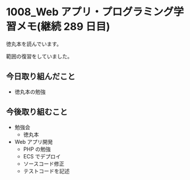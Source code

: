 # 1008_Web アプリ・プログラミング学習メモ(継続 289 日目)

徳丸本を読んでいます。

範囲の復習をしていました。

## 今日取り組んだこと

- 徳丸本の勉強

## 今後取り組むこと

- 勉強会
  - 徳丸本
- Web アプリ開発
  - PHP の勉強
  - ECS でデプロイ
  - ソースコード修正
  - テストコードを記述
